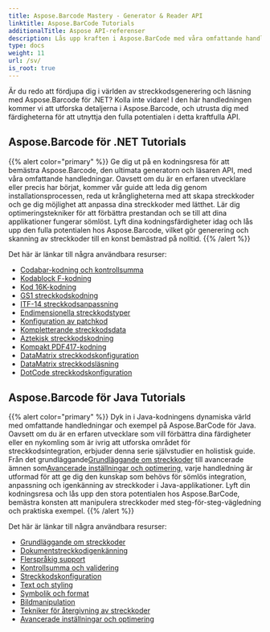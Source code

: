 ```yaml
---
title: Aspose.Barcode Mastery - Generator & Reader API
linktitle: Aspose.BarCode Tutorials
additionalTitle: Aspose API-referenser
description: Lås upp kraften i Aspose.BarCode med våra omfattande handledningar. Lär dig steg-för-steg för att skapa, anpassa och optimera streckkoder utan ansträngning.
type: docs
weight: 11
url: /sv/
is_root: true
---
```


Är du redo att fördjupa dig i världen av streckkodsgenerering och läsning med Aspose.Barcode för .NET? Kolla inte vidare! I den här handledningen kommer vi att utforska detaljerna i Aspose.Barcode, och utrusta dig med färdigheterna för att utnyttja den fulla potentialen i detta kraftfulla API.


## Aspose.Barcode för .NET Tutorials
{{% alert color="primary" %}}
Ge dig ut på en kodningsresa för att bemästra Aspose.Barcode, den ultimata generatorn och läsaren API, med våra omfattande handledningar. Oavsett om du är en erfaren utvecklare eller precis har börjat, kommer vår guide att leda dig genom installationsprocessen, reda ut krångligheterna med att skapa streckkoder och ge dig möjlighet att anpassa dina streckkoder med lätthet. Lär dig optimeringstekniker för att förbättra prestandan och se till att dina applikationer fungerar sömlöst. Lyft dina kodningsfärdigheter idag och lås upp den fulla potentialen hos Aspose.Barcode, vilket gör generering och skanning av streckkoder till en konst bemästrad på nolltid.
{{% /alert %}}

Det här är länkar till några användbara resurser:
 
- [Codabar-kodning och kontrollsumma](./net/codabar-encoding-and-checksum/)
- [Kodablock F-kodning](./net/codablock-f-encoding/)
- [Kod 16K-kodning](./net/code-16k-encoding/)
- [GS1 streckkodskodning](./net/gs1-barcode-encoding/)
- [ITF-14 streckkodsanpassning](./net/itf-14-barcode-customization/)
- [Endimensionella streckkodstyper](./net/one-dimensional-barcode-types/)
- [Konfiguration av patchkod](./net/patch-code-configuration/)
- [Kompletterande streckkodsdata](./net/supplemental-barcode-data/)
- [Aztekisk streckkodskodning](./net/aztec-barcode-encoding/)
- [Kompakt PDF417-kodning](./net/compact-pdf417-encoding/)
- [DataMatrix streckkodskonfiguration](./net/datamatrix-barcode-configuration/)
- [DataMatrix streckkodsläsning](./net/datamatrix-barcode-reading/)
- [DotCode streckkodskonfiguration](./net/dotcode-barcode-configuration/)



## Aspose.Barcode för Java Tutorials
{{% alert color="primary" %}}
 Dyk in i Java-kodningens dynamiska värld med omfattande handledningar och exempel på Aspose.BarCode för Java. Oavsett om du är en erfaren utvecklare som vill förbättra dina färdigheter eller en nykomling som är ivrig att utforska området för streckkodsintegration, erbjuder denna serie självstudier en holistisk guide. Från det grundläggande[Grundläggande om streckkoder](./java/barcode-basics/) till avancerade ämnen som[Avancerade inställningar och optimering](./java/advanced-settings-and-optimization/), varje handledning är utformad för att ge dig den kunskap som behövs för sömlös integration, anpassning och igenkänning av streckkoder i Java-applikationer. Lyft din kodningsresa och lås upp den stora potentialen hos Aspose.BarCode, bemästra konsten att manipulera streckkoder med steg-för-steg-vägledning och praktiska exempel.
{{% /alert %}}

Det här är länkar till några användbara resurser:

- [Grundläggande om streckkoder](./java/barcode-basics/)
- [Dokumentstreckkodigenkänning](./java/document-barcode-recognition/)
- [Flerspråkig support](./java/multilingual-support/)
- [Kontrollsumma och validering](./java/checksum-and-validation/)
- [Streckkodskonfiguration](./java/barcode-configuration/)
- [Text och styling](./java/text-and-styling/)
- [Symbolik och format](./java/symbology-and-format/)
- [Bildmanipulation](./java/image-manipulation/)
- [Tekniker för återgivning av streckkoder](./java/barcode-rendering-techniques/)
- [Avancerade inställningar och optimering](./java/advanced-settings-and-optimization/)
